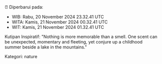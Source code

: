 ⏰ Diperbarui pada:
- WIB: Rabu, 20 November 2024 23.32.41 UTC
- WITA: Kamis, 21 November 2024 00.32.41 UTC
- WIT: Kamis, 21 November 2024 01.32.41 UTC

Kutipan Inspiratif:
"Nothing is more memorable than a smell. One scent can be unexpected, momentary and fleeting, yet conjure up a childhood summer beside a lake in the mountains."


Kategori: nature

